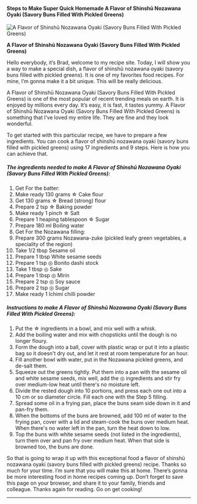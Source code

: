             

#### Steps to Make Super Quick Homemade A Flavor of Shinshū Nozawana Oyaki (Savory Buns Filled With Pickled Greens)

![A Flavor of Shinshū Nozawana Oyaki (Savory Buns Filled With Pickled Greens)](https://img-global.cpcdn.com/recipes/4743903782633472/751x532cq70/a-flavor-of-shinshu-nozawana-oyaki-savory-buns-filled-with-pickled-greens-recipe-main-photo.jpg)

**A Flavor of Shinshū Nozawana Oyaki (Savory Buns Filled With Pickled Greens)**

Hello everybody, it’s Brad, welcome to my recipe site. Today, I will show you a way to make a special dish, a flavor of shinshū nozawana oyaki (savory buns filled with pickled greens). It is one of my favorites food recipes. For mine, I’m gonna make it a bit unique. This will be really delicious.

A Flavor of Shinshū Nozawana Oyaki (Savory Buns Filled With Pickled Greens) is one of the most popular of recent trending meals on earth. It is enjoyed by millions every day. It’s easy, it is fast, it tastes yummy. A Flavor of Shinshū Nozawana Oyaki (Savory Buns Filled With Pickled Greens) is something that I’ve loved my entire life. They are fine and they look wonderful.

To get started with this particular recipe, we have to prepare a few ingredients. You can cook a flavor of shinshū nozawana oyaki (savory buns filled with pickled greens) using 17 ingredients and 9 steps. Here is how you can achieve that.

##### The ingredients needed to make A Flavor of Shinshū Nozawana Oyaki (Savory Buns Filled With Pickled Greens):

1.  Get For the batter:
2.  Make ready 130 grams ☆ Cake flour
3.  Get 130 grams ☆ Bread (strong) flour
4.  Prepare 2 tsp ☆ Baking powder
5.  Make ready 1 pinch ☆ Salt
6.  Prepare 1 heaping tablespoon ☆ Sugar
7.  Prepare 180 ml Boiling water
8.  Get For the Nozawana filling:
9.  Prepare 300 grams Nozawana-zuke (pickled leafy green vegetables, a speciality of the region)
10.  Take 1/2 tbsp Sesame oil
11.  Prepare 1 tbsp White sesame seeds
12.  Prepare 1 tsp ◎ Bonito dashi stock
13.  Take 1 tbsp ◎ Sake
14.  Prepare 1 tbsp ◎ Mirin
15.  Prepare 2 tsp ◎ Soy sauce
16.  Prepare 2 tsp ◎ Sugar
17.  Make ready 1 Ichimi chilli powder

##### Instructions to make A Flavor of Shinshū Nozawana Oyaki (Savory Buns Filled With Pickled Greens):

1.  Put the ☆ ingredients in a bowl, and mix well with a whisk.
2.  Add the boiling water and mix with chopsticks until the dough is no longer floury.
3.  Form the dough into a ball, cover with plastic wrap or put it into a plastic bag so it doesn't dry out, and let it rest at room temperature for an hour.
4.  Fill another bowl with water, put in the Nozawana pickled greens, and de-salt them.
5.  Squeeze out the greens tightly. Put them into a pan with the sesame oil and white sesame seeds, mix well, add the ◎ ingredients and stir fry over medium-low heat until there's no moisture left.
6.  Divide the rested dough into 10 portions, and press each one out into a 10 cm or so diameter circle. Fill each one with the Step 5 filling.
7.  Spread some oil in a frying pan, place the buns seam side down in it and pan-fry them.
8.  When the bottoms of the buns are browned, add 100 ml of water to the frying pan, cover with a lid and steam-cook the buns over medium heat. When there's no water left in the pan, turn the heat down to low.
9.  Top the buns with white sesame seeds (not listed in the ingredients), turn them over and pan fry over medium heat. When that side is browned too, the buns are done.

So that is going to wrap it up with this exceptional food a flavor of shinshū nozawana oyaki (savory buns filled with pickled greens) recipe. Thanks so much for your time. I’m sure that you will make this at home. There’s gonna be more interesting food in home recipes coming up. Don’t forget to save this page on your browser, and share it to your family, friends and colleague. Thanks again for reading. Go on get cooking!

* * *